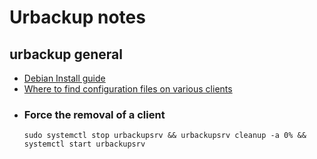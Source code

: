 # Urbackup notes

## urbackup general
- [Debian Install guide](https://www.urbackup.org/debianserverinstall.html)
- [Where to find configuration files on various clients](https://forums.urbackup.org/t/location-of-server-ident-key-and-other-configuration-files/9753)
- ### Force the removal of a client
  `sudo systemctl stop urbackupsrv && urbackupsrv cleanup -a 0% && systemctl start urbackupsrv`  

